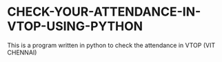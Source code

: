 # CHECK-YOUR-ATTENDANCE-IN-VTOP-USING-PYTHON
This is a program written in python to check the attendance in VTOP (VIT CHENNAI) 
